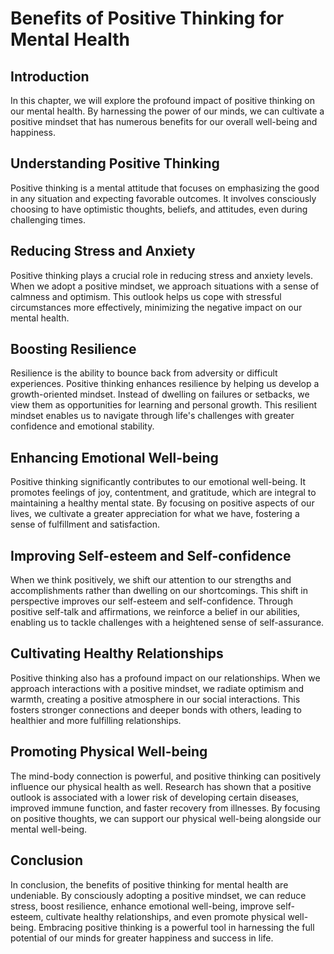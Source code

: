 Benefits of Positive Thinking for Mental Health
========================================================

Introduction
------------

In this chapter, we will explore the profound impact of positive thinking on our mental health. By harnessing the power of our minds, we can cultivate a positive mindset that has numerous benefits for our overall well-being and happiness.

Understanding Positive Thinking
-------------------------------

Positive thinking is a mental attitude that focuses on emphasizing the good in any situation and expecting favorable outcomes. It involves consciously choosing to have optimistic thoughts, beliefs, and attitudes, even during challenging times.

Reducing Stress and Anxiety
---------------------------

Positive thinking plays a crucial role in reducing stress and anxiety levels. When we adopt a positive mindset, we approach situations with a sense of calmness and optimism. This outlook helps us cope with stressful circumstances more effectively, minimizing the negative impact on our mental health.

Boosting Resilience
-------------------

Resilience is the ability to bounce back from adversity or difficult experiences. Positive thinking enhances resilience by helping us develop a growth-oriented mindset. Instead of dwelling on failures or setbacks, we view them as opportunities for learning and personal growth. This resilient mindset enables us to navigate through life's challenges with greater confidence and emotional stability.

Enhancing Emotional Well-being
------------------------------

Positive thinking significantly contributes to our emotional well-being. It promotes feelings of joy, contentment, and gratitude, which are integral to maintaining a healthy mental state. By focusing on positive aspects of our lives, we cultivate a greater appreciation for what we have, fostering a sense of fulfillment and satisfaction.

Improving Self-esteem and Self-confidence
-----------------------------------------

When we think positively, we shift our attention to our strengths and accomplishments rather than dwelling on our shortcomings. This shift in perspective improves our self-esteem and self-confidence. Through positive self-talk and affirmations, we reinforce a belief in our abilities, enabling us to tackle challenges with a heightened sense of self-assurance.

Cultivating Healthy Relationships
---------------------------------

Positive thinking also has a profound impact on our relationships. When we approach interactions with a positive mindset, we radiate optimism and warmth, creating a positive atmosphere in our social interactions. This fosters stronger connections and deeper bonds with others, leading to healthier and more fulfilling relationships.

Promoting Physical Well-being
-----------------------------

The mind-body connection is powerful, and positive thinking can positively influence our physical health as well. Research has shown that a positive outlook is associated with a lower risk of developing certain diseases, improved immune function, and faster recovery from illnesses. By focusing on positive thoughts, we can support our physical well-being alongside our mental well-being.

Conclusion
----------

In conclusion, the benefits of positive thinking for mental health are undeniable. By consciously adopting a positive mindset, we can reduce stress, boost resilience, enhance emotional well-being, improve self-esteem, cultivate healthy relationships, and even promote physical well-being. Embracing positive thinking is a powerful tool in harnessing the full potential of our minds for greater happiness and success in life.
